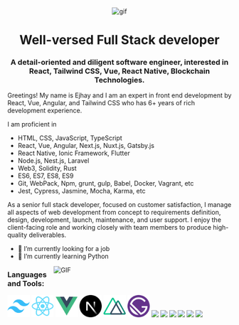 <div align=center>
          <img alt="gif" align="center" src="https://github.com/Moataz-Elmesmary/Moataz-Elmesmary/blob/main/git.gif" width=300 height=300/>
    </div>

<h1 align=center>
       Well-versed Full Stack developer
    </h1>

<h3 align="center">A detail-oriented and diligent software engineer, interested in React, Tailwind CSS, Vue, React Native, Blockchain Technologies.</h3>

<!-- <h6 align="center"><img src="https://komarev.com/ghpvc/?username=Moataz-Elmesmary&label=Profile%20views&color=0e75b6&style=flat" alt="chclopes" /><br><i>This counter was added on 13-6-2022</i></h6> -->

<!-- [![Twitter Follow](https://img.shields.io/twitter/follow/MoatazElmesmary?color=1DA1F2&logo=twitter&style=for-the-badge)](https://twitter.com/intent/follow?original_referer=https%3A%2F%2Fgithub.com%2FMoatazElmesmary&screen_name=MoatazElmesmary)<br> -->

Greetings!
My name is Ejhay and I am an expert in front end development by React, Vue, Angular, and Tailwind CSS who has 6+ years of rich development experience.

I am proficient in

- HTML, CSS, JavaScript, TypeScript
- React, Vue, Angular, Next.js, Nuxt.js, Gatsby.js
- React Native, Ionic Framework, Flutter
- Node.js, Nest.js, Laravel
- Web3, Solidity, Rust
- ES6, ES7, ES8, ES9
- Git, WebPack, Npm, grunt, gulp, Babel, Docker, Vagrant, etc
- Jest, Cypress, Jasmine, Mocha, Karma, etc

As a senior full stack developer, focused on customer satisfaction, I manage all aspects of web development from concept to requirements definition, design, development, launch, maintenance, and user support. I enjoy the client-facing role and working closely with team members to produce high-quality deliverables.

- 🔭 I’m currently looking for a job
- 🌱 I’m currently learning Python

<img align="right" width="400" alt="GIF" src="https://blog.cloudlayer.io/content/images/2020/12/coding-freak.gif"/>

<h3 align="left">Languages and Tools:</h3>

<img height=50 src="https://github.com/devicons/devicon/blob/v2.15.1/icons/tailwindcss/tailwindcss-plain.svg"/> <img height=50 src="https://github.com/devicons/devicon/blob/v2.15.1/icons/react/react-original.svg" /> <img height=50 src="https://github.com/devicons/devicon/blob/v2.15.1/icons/vuejs/vuejs-original.svg" /> <img height=50 src="https://github.com/devicons/devicon/blob/v2.15.1/icons/nextjs/nextjs-original.svg" /> <img height=50 src="https://github.com/devicons/devicon/blob/v2.15.1/icons/nuxtjs/nuxtjs-original.svg" /> <img height=50 src="https://github.com/devicons/devicon/blob/v2.15.1/icons/gatsby/gatsby-original.svg" /> <img height=50 src="https://cdn.jsdelivr.net/gh/devicons/devicon/icons/html5/html5-original.svg" /> <img height=50 src="https://cdn.jsdelivr.net/gh/devicons/devicon/icons/css3/css3-original.svg" /> <img height=50 src="https://cdn.jsdelivr.net/gh/devicons/devicon/icons/git/git-plain.svg"/> <img height=50 src="https://cdn.jsdelivr.net/gh/devicons/devicon/icons/github/github-original.svg"/> <img height=50 src="https://cdn.jsdelivr.net/gh/devicons/devicon/icons/mysql/mysql-original.svg"/> <img height=50 src="https://cdn.jsdelivr.net/gh/devicons/devicon/icons/vscode/vscode-original.svg"/>
